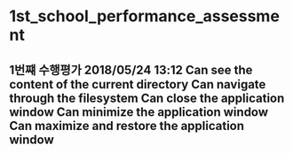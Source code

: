 # 1st_school_performance_assessment
1번쨰 수행평가
2018/05/24 13:12
Can see the content of the current directory
Can navigate through the filesystem
Can close the application window
Can minimize the application window
Can maximize and restore the application window
-------------------------------------------------------
